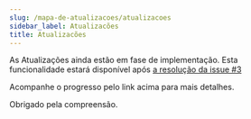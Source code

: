 ```yaml
---
slug: /mapa-de-atualizacoes/atualizacoes
sidebar_label: Atualizacões
title: Atualizacões
---
```


As Atualizações ainda estão em fase de implementação. Esta funcionalidade estará disponível após [a resolução da issue #3](https://github.com/convergencia-xyz/convergencia/issues/3)

Acompanhe o progresso pelo link acima para mais detalhes.

Obrigado pela compreensão.